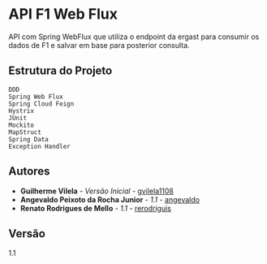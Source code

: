 # API F1 Web Flux

API com Spring WebFlux que utiliza o endpoint da ergast para consumir os dados de F1 e salvar em base para posterior consulta.  

## Estrutura do Projeto

```
DDD
Spring Web Flux
Spring Cloud Feign
Hystrix
JUnit
Mockito
MapStruct
Spring Data 
Exception Handler
```

## Autores

* **Guilherme Vilela** - *Versão Inicial* - [gvilela1108](https://github.com/gvilela1108)
* **Angevaldo Peixoto da Rocha Junior** - *1.1* - [angevaldo](https://github.com/angevaldo)
* **Renato Rodrigues de Mello** - *1.1* - [rerodriguis](https://github.com/rerodriguis)



 

## Versão
1.1

